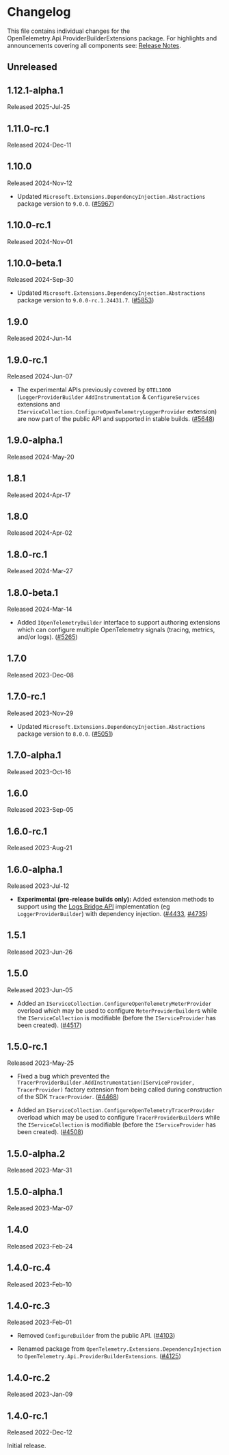 # Changelog

This file contains individual changes for the
OpenTelemetry.Api.ProviderBuilderExtensions package. For highlights and
announcements covering all components see: [Release
Notes](../../RELEASENOTES.md).

## Unreleased

## 1.12.1-alpha.1

Released 2025-Jul-25

## 1.11.0-rc.1

Released 2024-Dec-11

## 1.10.0

Released 2024-Nov-12

* Updated `Microsoft.Extensions.DependencyInjection.Abstractions` package
  version to `9.0.0`.
  ([#5967](https://github.com/open-telemetry/opentelemetry-dotnet/pull/5967))

## 1.10.0-rc.1

Released 2024-Nov-01

## 1.10.0-beta.1

Released 2024-Sep-30

* Updated `Microsoft.Extensions.DependencyInjection.Abstractions` package
  version to `9.0.0-rc.1.24431.7`.
  ([#5853](https://github.com/open-telemetry/opentelemetry-dotnet/pull/5853))

## 1.9.0

Released 2024-Jun-14

## 1.9.0-rc.1

Released 2024-Jun-07

* The experimental APIs previously covered by `OTEL1000`
  (`LoggerProviderBuilder` `AddInstrumentation` & `ConfigureServices` extensions
  and `IServiceCollection.ConfigureOpenTelemetryLoggerProvider` extension) are
  now part of the public API and supported in stable builds.
  ([#5648](https://github.com/open-telemetry/opentelemetry-dotnet/pull/5648))

## 1.9.0-alpha.1

Released 2024-May-20

## 1.8.1

Released 2024-Apr-17

## 1.8.0

Released 2024-Apr-02

## 1.8.0-rc.1

Released 2024-Mar-27

## 1.8.0-beta.1

Released 2024-Mar-14

* Added `IOpenTelemetryBuilder` interface to support authoring extensions which
  can configure multiple OpenTelemetry signals (tracing, metrics, and/or logs).
  ([#5265](https://github.com/open-telemetry/opentelemetry-dotnet/pull/5265))

## 1.7.0

Released 2023-Dec-08

## 1.7.0-rc.1

Released 2023-Nov-29

* Updated `Microsoft.Extensions.DependencyInjection.Abstractions` package
  version to `8.0.0`.
  ([#5051](https://github.com/open-telemetry/opentelemetry-dotnet/pull/5051))

## 1.7.0-alpha.1

Released 2023-Oct-16

## 1.6.0

Released 2023-Sep-05

## 1.6.0-rc.1

Released 2023-Aug-21

## 1.6.0-alpha.1

Released 2023-Jul-12

* **Experimental (pre-release builds only):** Added extension methods to support
  using the [Logs Bridge
  API](https://github.com/open-telemetry/opentelemetry-specification/blob/976432b74c565e8a84af3570e9b82cb95e1d844c/specification/logs/bridge-api.md)
  implementation (eg `LoggerProviderBuilder`) with dependency injection.
  ([#4433](https://github.com/open-telemetry/opentelemetry-dotnet/pull/4433),
  [#4735](https://github.com/open-telemetry/opentelemetry-dotnet/pull/4735))

## 1.5.1

Released 2023-Jun-26

## 1.5.0

Released 2023-Jun-05

* Added an `IServiceCollection.ConfigureOpenTelemetryMeterProvider` overload
  which may be used to configure `MeterProviderBuilder`s while the
  `IServiceCollection` is modifiable (before the `IServiceProvider` has been
  created).
  ([#4517](https://github.com/open-telemetry/opentelemetry-dotnet/pull/4517))

## 1.5.0-rc.1

Released 2023-May-25

* Fixed a bug which prevented the
  `TracerProviderBuilder.AddInstrumentation(IServiceProvider, TracerProvider)`
  factory extension from being called during construction of the SDK
  `TracerProvider`.
  ([#4468](https://github.com/open-telemetry/opentelemetry-dotnet/pull/4468))

* Added an `IServiceCollection.ConfigureOpenTelemetryTracerProvider` overload
  which may be used to configure `TracerProviderBuilder`s while the
  `IServiceCollection` is modifiable (before the `IServiceProvider` has been
  created).
  ([#4508](https://github.com/open-telemetry/opentelemetry-dotnet/pull/4508))

## 1.5.0-alpha.2

Released 2023-Mar-31

## 1.5.0-alpha.1

Released 2023-Mar-07

## 1.4.0

Released 2023-Feb-24

## 1.4.0-rc.4

Released 2023-Feb-10

## 1.4.0-rc.3

Released 2023-Feb-01

* Removed `ConfigureBuilder` from the public API.
  ([#4103](https://github.com/open-telemetry/opentelemetry-dotnet/pull/4103))

* Renamed package from `OpenTelemetry.Extensions.DependencyInjection` to
  `OpenTelemetry.Api.ProviderBuilderExtensions`.
  ([#4125](https://github.com/open-telemetry/opentelemetry-dotnet/pull/4125))

## 1.4.0-rc.2

Released 2023-Jan-09

## 1.4.0-rc.1

Released 2022-Dec-12

Initial release.
